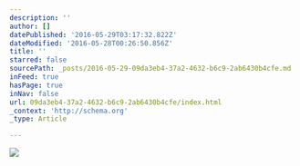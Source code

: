 ```yaml
---
description: ''
author: []
datePublished: '2016-05-29T03:17:32.822Z'
dateModified: '2016-05-28T00:26:50.856Z'
title: ''
starred: false
sourcePath: _posts/2016-05-29-09da3eb4-37a2-4632-b6c9-2ab6430b4cfe.md
inFeed: true
hasPage: true
inNav: false
url: 09da3eb4-37a2-4632-b6c9-2ab6430b4cfe/index.html
_context: 'http://schema.org'
_type: Article

---
```

![](https://the-grid-user-content.s3-us-west-2.amazonaws.com/94e927d7-2ce8-4bca-be1f-8ba448cef4a3.jpg)